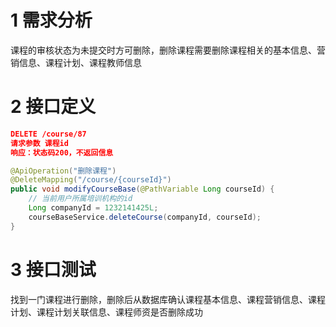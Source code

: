 # 1 需求分析

课程的审核状态为未提交时方可删除，删除课程需要删除课程相关的基本信息、营销信息、课程计划、课程教师信息

# 2 接口定义

````json
DELETE /course/87
请求参数 课程id
响应：状态码200，不返回信息
````

```java
@ApiOperation("删除课程")
@DeleteMapping("/course/{courseId}")
public void modifyCourseBase(@PathVariable Long courseId) {
    // 当前用户所属培训机构的id
    Long companyId = 1232141425L;
    courseBaseService.deleteCourse(companyId, courseId);
}
```



# 3 接口测试

找到一门课程进行删除，删除后从数据库确认课程基本信息、课程营销信息、课程计划、课程计划关联信息、课程师资是否删除成功

